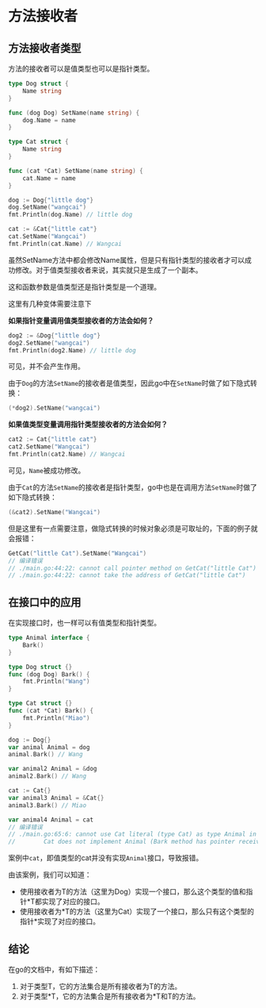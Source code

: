 # 方法接收者
## 方法接收者类型
方法的接收者可以是值类型也可以是指针类型。
```go
type Dog struct {
	Name string
}

func (dog Dog) SetName(name string) {
	dog.Name = name
}

type Cat struct {
	Name string
}

func (cat *Cat) SetName(name string) {
	cat.Name = name
}

dog := Dog{"little dog"}
dog.SetName("wangcai")
fmt.Println(dog.Name) // little dog

cat := &Cat{"little cat"}
cat.SetName("Wangcai")
fmt.Println(cat.Name) // Wangcai
```
虽然SetName方法中都会修改Name属性，但是只有指针类型的接收者才可以成功修改。对于值类型接收者来说，其实就只是生成了一个副本。

这和函数参数是值类型还是指针类型是一个道理。

这里有几种变体需要注意下

**如果指针变量调用值类型接收者的方法会如何？**
```go
dog2 := &Dog{"little dog"}
dog2.SetName("wangcai")
fmt.Println(dog2.Name) // little dog
```
可见，并不会产生作用。

由于`Dog`的方法`SetName`的接收者是值类型，因此go中在`SetName`时做了如下隐式转换：
```go
(*dog2).SetName("wangcai")
```

**如果值类型变量调用指针类型接收者的方法会如何？**
```go
cat2 := Cat{"little cat"}
cat2.SetName("Wangcai")
fmt.Println(cat2.Name) // Wangcai
```
可见，`Name`被成功修改。

由于`Cat`的方法`SetName`的接收者是指针类型，go中也是在调用方法`SetName`时做了如下隐式转换：
```go
(&cat2).SetName("Wangcai")
```

但是这里有一点需要注意，做隐式转换的时候对象必须是可取址的，下面的例子就会报错：
```go
GetCat("little Cat").SetName("Wangcai")
// 编译错误
// ./main.go:44:22: cannot call pointer method on GetCat("little Cat")
// ./main.go:44:22: cannot take the address of GetCat("little Cat")
```

## 在接口中的应用
在实现接口时，也一样可以有值类型和指针类型。

```go
type Animal interface {
	Bark()
}

type Dog struct {}
func (dog Dog) Bark() {
	fmt.Println("Wang")
}

type Cat struct {}
func (cat *Cat) Bark() {
	fmt.Println("Miao")
}

dog := Dog{}
var animal Animal = dog
animal.Bark() // Wang

var animal2 Animal = &dog
animal2.Bark() // Wang

cat := Cat{}
var animal3 Animal = &Cat{}
animal3.Bark() // Miao

var animal4 Animal = cat
// 编译错误
// ./main.go:65:6: cannot use Cat literal (type Cat) as type Animal in assignment:
//        Cat does not implement Animal (Bark method has pointer receiver)
```

案例中`cat`，即值类型的cat并没有实现`Animal`接口，导致报错。

由该案例，我们可以知道：
* 使用接收者为T的方法（这里为Dog）实现一个接口，那么这个类型的值和指针*T都实现了对应的接口。
* 使用接收者为\*T的方法（这里为Cat）实现了一个接口，那么只有这个类型的指针\*实现了对应的接口。

## 结论
在go的文档中，有如下描述：
1. 对于类型T，它的方法集合是所有接收者为T的方法。
2. 对于类型\*T，它的方法集合是所有接收者为\*T和T的方法。


